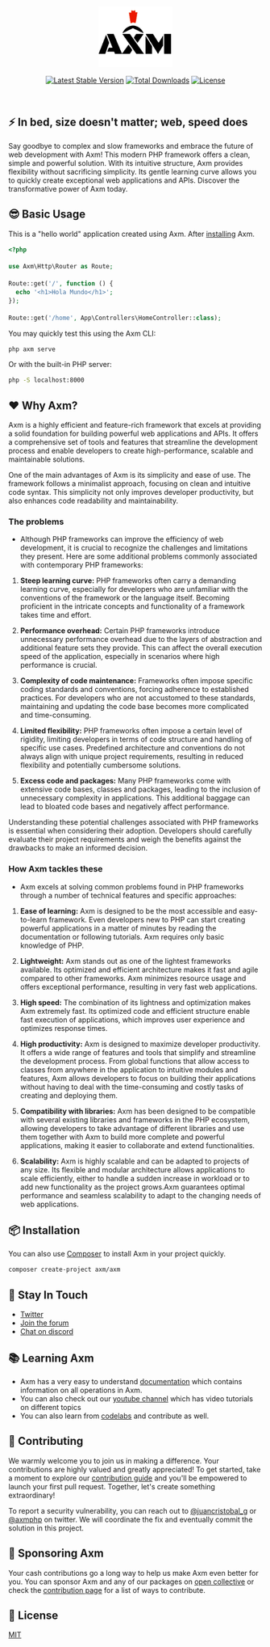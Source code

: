 <!-- markdownlint-disable no-inline-html -->
<p align="center">
  <br><br>
  <img src="https://github.com/Axm-framework/axm/blob/main/public/axm.png" height="120" alt="Logo"/>
  <br>
</p>

<p align="center">
 <a href="https://packagist.org/packages/axm/axm"
  ><img
   src="https://poser.pugx.org/axm/axm/v/stable"
   alt="Latest Stable Version"
 /></a>
 <a href="https://packagist.org/packages/axm/axm"
  ><img
   src="https://poser.pugx.org/axm/axm/downloads"
   alt="Total Downloads"
 /></a>
 <a href="https://packagist.org/packages/axm/axm"
  ><img
   src="https://poser.pugx.org/axm/axm/license"
   alt="License"
 /></a>
</p>

<br>

## ⚡️ In bed, size doesn't matter; web, speed does

Say goodbye to complex and slow frameworks and embrace the future of web development with Axm! This modern PHP framework offers a clean, simple and powerful solution. With its intuitive structure, Axm provides flexibility without sacrificing simplicity. Its gentle learning curve allows you to quickly create exceptional web applications and APIs. Discover the transformative power of Axm today.

## 😎 Basic Usage

This is a "hello world" application created using Axm. After [installing](#-installation) Axm.

```php
<?php

use Axm\Http\Router as Route;

Route::get('/', function () {
  echo '<h1>Hola Mundo</h1>';
});

Route::get('/home', App\Controllers\HomeController::class);

```

You may quickly test this using the Axm CLI:

```bash
php axm serve
```

Or with the built-in PHP server:

```bash
php -S localhost:8000
```

## ❤️ Why Axm?

Axm is a highly efficient and feature-rich framework that excels at providing a solid foundation for building powerful web applications and APIs. It offers a comprehensive set of tools and features that streamline the development process and enable developers to create high-performance, scalable and maintainable solutions.

One of the main advantages of Axm is its simplicity and ease of use. The framework follows a minimalist approach, focusing on clean and intuitive code syntax. This simplicity not only improves developer productivity, but also enhances code readability and maintainability.

### The problems

+ Although PHP frameworks can improve the efficiency of web development, it is crucial to recognize the challenges and limitations they present. Here are some additional problems commonly associated with contemporary PHP frameworks:

1. **Steep learning curve:** PHP frameworks often carry a demanding learning curve, especially for developers who are unfamiliar with the conventions of the framework or the language itself. Becoming proficient in the intricate concepts and functionality of a framework takes time and effort.

2. **Performance overhead:** Certain PHP frameworks introduce unnecessary performance overhead due to the layers of abstraction and additional feature sets they provide. This can affect the overall execution speed of the application, especially in scenarios where high performance is crucial.

3. **Complexity of code maintenance:** Frameworks often impose specific coding standards and conventions, forcing adherence to established practices. For developers who are not accustomed to these standards, maintaining and updating the code base becomes more complicated and time-consuming.

4. **Limited flexibility:** PHP frameworks often impose a certain level of rigidity, limiting developers in terms of code structure and handling of specific use cases. Predefined architecture and conventions do not always align with unique project requirements, resulting in reduced flexibility and potentially cumbersome solutions.

5. **Excess code and packages:** Many PHP frameworks come with extensive code bases, classes and packages, leading to the inclusion of unnecessary complexity in applications. This additional baggage can lead to bloated code bases and negatively affect performance.

Understanding these potential challenges associated with PHP frameworks is essential when considering their adoption. Developers should carefully evaluate their project requirements and weigh the benefits against the drawbacks to make an informed decision.

### How Axm tackles these

+ Axm excels at solving common problems found in PHP frameworks through a number of technical features and specific approaches:

1. **Ease of learning:** Axm is designed to be the most accessible and easy-to-learn framework. Even developers new to PHP can start creating powerful applications in a matter of minutes by reading the documentation or following tutorials. Axm requires only basic knowledge of PHP.

2. **Lightweight:** Axm stands out as one of the lightest frameworks available. Its optimized and efficient architecture makes it fast and agile compared to other frameworks. Axm minimizes resource usage and offers exceptional performance, resulting in very fast web applications.

3. **High speed:** The combination of its lightness and optimization makes Axm extremely fast. Its optimized code and efficient structure enable fast execution of applications, which improves user experience and optimizes response times.

4. **High productivity:** Axm is designed to maximize developer productivity. It offers a wide range of features and tools that simplify and streamline the development process. From global functions that allow access to classes from anywhere in the application to intuitive modules and features, Axm allows developers to focus on building their applications without having to deal with the time-consuming and costly tasks of creating and deploying them.

5. **Compatibility with libraries:** Axm has been designed to be compatible with several existing libraries and frameworks in the PHP ecosystem, allowing developers to take advantage of different libraries and use them together with Axm to build more complete and powerful applications, making it easier to collaborate and extend functionalities.

6. **Scalability:** Axm is highly scalable and can be adapted to projects of any size. Its flexible and modular architecture allows applications to scale efficiently, either to handle a sudden increase in workload or to add new functionality as the project grows.Axm guarantees optimal performance and seamless scalability to adapt to the changing needs of web applications.

## 📦 Installation

You can also use [Composer](https://getcomposer.org/) to install Axm in your project quickly.

```bash
composer create-project axm/axm
```

## 📢 Stay In Touch

- [Twitter](https://twitter.com/axmphp)
- [Join the forum](https://github.com/axmphp/axm/discussions/)
- [Chat on discord](https://discord.gg/6WgT5whv)

## 📚 Learning Axm

- Axm has a very easy to understand [documentation](https://axmphp.com) which contains information on all operations in Axm.
- You can also check out our [youtube channel](https://www.youtube.com/channel/123w) which has video tutorials on different topics
- You can also learn from [codelabs](https://codelabs.axmphp.dev) and contribute as well.

## 🤝 Contributing

We warmly welcome you to join us in making a difference. Your contributions are highly valued and greatly appreciated! To get started, take a moment to explore our [contribution guide](https://discord.gg/6WgT5whv) and you'll be empowered to launch your first pull request. Together, let's create something extraordinary!

To report a security vulnerability, you can reach out to [@juancristobal_g](https://twitter.com/juancristobal_g) or [@axmphp](https://twitter.com/axmphp) on twitter. We will coordinate the fix and eventually commit the solution in this project.

## 🚀 Sponsoring Axm

Your cash contributions go a long way to help us make Axm even better for you. You can sponsor Axm and any of our packages on [open collective](https://opencollective.com/Axm) or check the [contribution page](https://axmphp.com/support/) for a list of ways to contribute.

## 📝 License

[MIT](https://github.com/Axm-framework/axm/blob/main/LICENSE)
